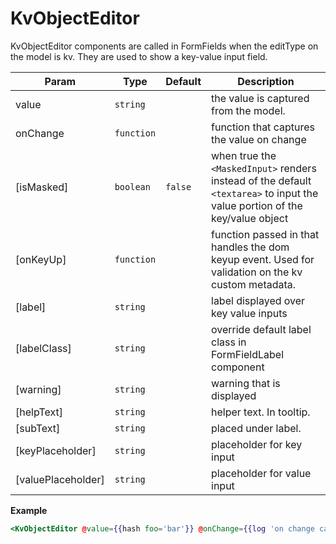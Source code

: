 # KvObjectEditor

KvObjectEditor components are called in FormFields when the editType on the model is kv. They are used to show a key-value input field.

| Param              | Type                  | Default            | Description                                                                                                                  |
| ------------------ | --------------------- | ------------------ | ---------------------------------------------------------------------------------------------------------------------------- |
| value              | <code>string</code>   |                    | the value is captured from the model.                                                                                        |
| onChange           | <code>function</code> |                    | function that captures the value on change                                                                                   |
| [isMasked]         | <code>boolean</code>  | <code>false</code> | when true the `<MaskedInput>` renders instead of the default `<textarea>` to input the value portion of the key/value object |
| [onKeyUp]          | <code>function</code> |                    | function passed in that handles the dom keyup event. Used for validation on the kv custom metadata.                          |
| [label]            | <code>string</code>   |                    | label displayed over key value inputs                                                                                        |
| [labelClass]       | <code>string</code>   |                    | override default label class in FormFieldLabel component                                                                     |
| [warning]          | <code>string</code>   |                    | warning that is displayed                                                                                                    |
| [helpText]         | <code>string</code>   |                    | helper text. In tooltip.                                                                                                     |
| [subText]          | <code>string</code>   |                    | placed under label.                                                                                                          |
| [keyPlaceholder]   | <code>string</code>   |                    | placeholder for key input                                                                                                    |
| [valuePlaceholder] | <code>string</code>   |                    | placeholder for value input                                                                                                  |

**Example**

```hbs preview-template
<KvObjectEditor @value={{hash foo='bar'}} @onChange={{log 'on change called!'}} @label='Label here' />
```
